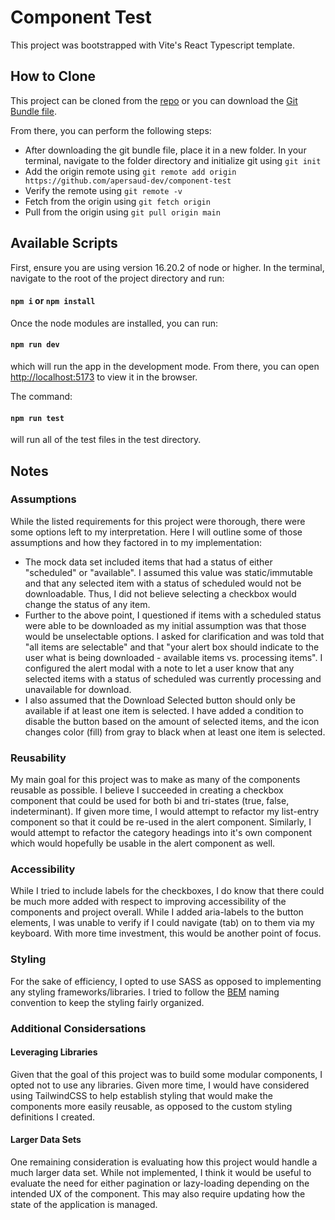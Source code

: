# Component Test

This project was bootstrapped with Vite's React Typescript template.

## How to Clone

This project can be cloned from the [repo](https://github.com/apersaud-dev/component-test) or you can download the [Git Bundle file](https://drive.google.com/file/d/12SqkeZwfFkOfbBRGQBPaVKbpl4eHyMoX/view?usp=sharing).

From there, you can perform the following steps:

- After downloading the git bundle file, place it in a new folder. In your terminal, navigate to the folder directory and initialize git using `git init`
- Add the origin remote using `git remote add origin https://github.com/apersaud-dev/component-test`
- Verify the remote using `git remote -v`
- Fetch from the origin using `git fetch origin`
- Pull from the origin using `git pull origin main`

## Available Scripts

First, ensure you are using version 16.20.2 of node or higher. In the terminal, navigate to the root of the project directory and run:

#### `npm i` or `npm install`

Once the node modules are installed, you can run:

#### `npm run dev`

which will run the app in the development mode. From there, you can open [http://localhost:5173](http://localhost:5173) to view it in the browser.

The command:

#### `npm run test`

will run all of the test files in the test directory.

## Notes

### Assumptions

While the listed requirements for this project were thorough, there were some options left to my interpretation. Here I will outline some of those assumptions and how they factored in to my implementation:

- The mock data set included items that had a status of either "scheduled" or "available". I assumed this value was static/immutable and that any selected item with a status of scheduled would not be downloadable. Thus, I did not believe selecting a checkbox would change the status of any item.
- Further to the above point, I questioned if items with a scheduled status were able to be downloaded as my initial assumption was that those would be unselectable options. I asked for clarification and was told that "all items are selectable" and that "your alert box should indicate to the user what is being downloaded - available items vs. processing items". I configured the alert modal with a note to let a user know that any selected items with a status of scheduled was currently processing and unavailable for download.
- I also assumed that the Download Selected button should only be available if at least one item is selected. I have added a condition to disable the button based on the amount of selected items, and the icon changes color (fill) from gray to black when at least one item is selected.

### Reusability

My main goal for this project was to make as many of the components reusable as possible. I believe I succeeded in creating a checkbox component that could be used for both bi and tri-states (true, false, indeterminant). If given more time, I would attempt to refactor my list-entry component so that it could be re-used in the alert component. Similarly, I would attempt to refactor the category headings into it's own component which would hopefully be usable in the alert component as well.

### Accessibility

While I tried to include labels for the checkboxes, I do know that there could be much more added with respect to improving accessibility of the components and project overall. While I added aria-labels to the button elements, I was unable to verify if I could navigate (tab) on to them via my keyboard. With more time investment, this would be another point of focus.

### Styling

For the sake of efficiency, I opted to use SASS as opposed to implementing any styling frameworks/libraries. I tried to follow the [BEM](http://getbem.com/) naming convention to keep the styling fairly organized.

### Additional Considersations

#### Leveraging Libraries

Given that the goal of this project was to build some modular components, I opted not to use any libraries. Given more time, I would have considered using TailwindCSS to help establish styling that would make the components more easily reusable, as opposed to the custom styling definitions I created.

#### Larger Data Sets

One remaining consideration is evaluating how this project would handle a much larger data set. While not implemented, I think it would be useful to evaluate the need for either pagination or lazy-loading depending on the intended UX of the component. This may also require updating how the state of the application is managed.
